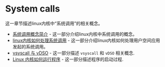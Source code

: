 # System calls

这一章节描述linux内核中“系统调用”的相关概念。

* [系统调用概念简介](http://0xax.gitbooks.io/linux-insides/content/SysCall/syscall-1.html) - 这一部分介绍linux内核中系统调用的概念。
* [linux内核如何处理系统调用](http://0xax.gitbooks.io/linux-insides/content/SysCall/syscall-2.html) - 这一部分介绍linux内核如何处理用户空间应用发起的系统调用。
* [vsyscall 与 vDSO](http://0xax.gitbooks.io/linux-insides/content/SysCall/syscall-2.html) - 这一部分描述 `vsyscall` 和 `vDSO` 相关概念.
* [Linux 内核如何运行程序](http://0xax.gitbooks.io/linux-insides/content/SysCall/syscall-3.html) - 这一部分描述程序的启动过程.

